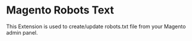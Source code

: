 # Magento Robots Text
This Extension is used to create/update robots.txt file from your Magento admin panel.
